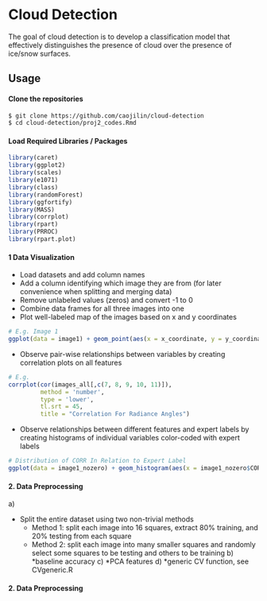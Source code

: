# Cloud Detection
The goal of cloud detection is to develop a classification model that effectively distinguishes the presence of cloud over the presence of ice/snow surfaces. 

## Usage
#### Clone the repositories
```bash
$ git clone https://github.com/caojilin/cloud-detection
$ cd cloud-detection/proj2_codes.Rmd
```
#### Load Required Libraries / Packages
```R
library(caret)
library(ggplot2)
library(scales)
library(e1071)
library(class)
library(randomForest)
library(ggfortify)
library(MASS)
library(corrplot)
library(rpart)
library(PRROC)
library(rpart.plot)
```

#### 1 Data Visualization
 * Load datasets and add column names
 * Add a column identifying which image they are from (for later convenience when splitting and merging data)
 * Remove unlabeled values (zeros) and convert -1 to 0
 * Combine data frames for all three images into one
 * Plot well-labeled map of the images based on x and y coordinates
```R
# E.g. Image 1
ggplot(data = image1) + geom_point(aes(x = x_coordinate, y = y_coordinate, color = as.factor(expert_label))) + scale_y_reverse() + scale_color_manual("Expert Labels", labels = c("Not Cloud", "No Label", "Cloud"), values = c("grey", "black", "white")) + ggtitle('Image 1: MISR Orbit 13257')
```
* Observe pair-wise relationships between variables by creating correlation plots on all features
```R
# E.g. 
corrplot(cor(images_all[,c(7, 8, 9, 10, 11)]), 
         method = 'number', 
         type = 'lower',
         tl.srt = 45,
         title = "Correlation For Radiance Angles")
```
* Observe relationships between different features and expert labels by creating histograms of individual variables color-coded with expert labels
```R
# Distribution of CORR In Relation to Expert Label
ggplot(data = image1_nozero) + geom_histogram(aes(x = image1_nozero$CORR, fill = expert_label))
```

#### 2. Data Preprocessing
a)
* Split the entire dataset using two non-trivial methods
    * Method 1: split each image into 16 squares, extract 80% training, and 20% testing from each square
    * Method 2: split each image into many smaller squares and randomly select some squares to be testing and others to be training
b) 
*baseline accuracy
c) 
*PCA features
d)
*generic CV function, see CVgeneric.R

#### 2. Data Preprocessing

